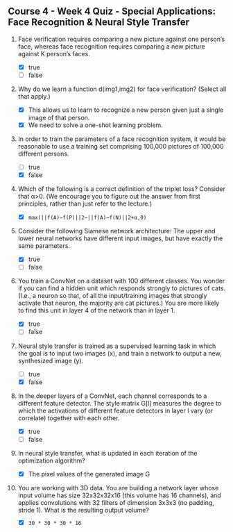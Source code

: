 ## Course 4 - Week 4 Quiz - Special Applications: Face Recognition & Neural Style Transfer

1. Face verification requires comparing a new picture against one person’s face, whereas face recognition requires comparing a new picture against K person’s faces.

	- [x] true
	- [ ] false

2. Why do we learn a function d(img1,img2) for face verification? (Select all that apply.)

	- [x] This allows us to learn to recognize a new person given just a single image of that person.
	- [x] We need to solve a one-shot learning problem.

3. In order to train the parameters of a face recognition system, it would be reasonable to use a training set comprising 100,000 pictures of 100,000 different persons.

	- [ ] true
	- [x] false

4. Which of the following is a correct definition of the triplet loss? Consider that α>0. (We encourage you to figure out the answer from first principles, rather than just refer to the lecture.)

	- [x] ```max(||f(A)−f(P)||2−||f(A)−f(N)||2+α,0)```

5. Consider the following Siamese network architecture: The upper and lower neural networks have different input images, but have exactly the same parameters.

	- [x] true
	- [ ] false

6. You train a ConvNet on a dataset with 100 different classes. You wonder if you can find a hidden unit which responds strongly to pictures of cats. (I.e., a neuron so that, of all the input/training images that strongly activate that neuron, the majority are cat pictures.) You are more likely to find this unit in layer 4 of the network than in layer 1.

	- [x] true
	- [ ] false

7. Neural style transfer is trained as a supervised learning task in which the goal is to input two images (x), and train a network to output a new, synthesized image (y).

    - [ ] true
	- [x] false

8. In the deeper layers of a ConvNet, each channel corresponds to a different feature detector. The style matrix G[l] measures the degree to which the activations of different feature detectors in layer l vary (or correlate) together with each other.

	- [x] true
	- [ ] false

9. In neural style transfer, what is updated in each iteration of the optimization algorithm?

    - [x] The pixel values of the generated image G

10. You are working with 3D data. You are building a network layer whose input volume has size 32x32x32x16 (this volume has 16 channels), and applies convolutions with 32 filters of dimension 3x3x3 (no padding, stride 1). What is the resulting output volume?

	- [x] ```30 * 30 * 30 * 16```

